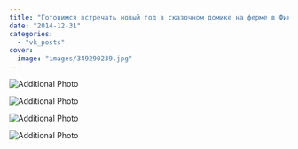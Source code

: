 ```yaml
---
title: "Готовимся встречать новый год в сказочном домике на ферме в Финляндии"
date: "2014-12-31"
categories: 
  - "vk_posts"
cover:
  image: "images/349290239.jpg"
---
```


![Additional Photo](https://vodpop.ru/wp-content/uploads/2023/07/349290240.jpg)

![Additional Photo](https://vodpop.ru/wp-content/uploads/2023/07/349290241.jpg)

![Additional Photo](https://vodpop.ru/wp-content/uploads/2023/07/349290242.jpg)

![Additional Photo](https://vodpop.ru/wp-content/uploads/2023/07/349290243.jpg)
